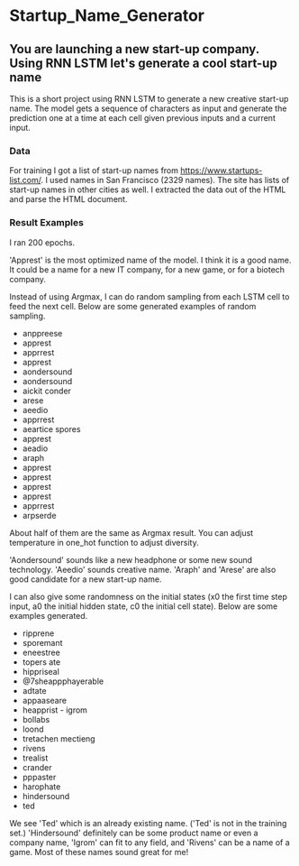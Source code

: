 # Startup_Name_Generator
## You are launching a new start-up company. Using RNN LSTM let's generate a cool start-up name

This is a short project using RNN LSTM to generate a new creative start-up name. The model gets a sequence of characters as input and generate the prediction one at a time at each cell given previous inputs and a current input.

### Data
For training I got a list of start-up names from https://www.startups-list.com/. I used names in San Francisco (2329 names). The site has lists of start-up names in other cities as well. I extracted the data out of the HTML and parse the HTML document.

### Result Examples
I ran 200 epochs.

'Apprest' is the most optimized name of the model. I think it is a good name. It could be a name for a new IT company, for a new game, or for a biotech company.

Instead of using Argmax, I can do random sampling from each LSTM cell to feed the next cell. Below are some generated examples of random sampling.

- anppreese
- apprest
- apprrest
- apprest
- aondersound
- aondersound
- aickit conder
- arese
- aeedio
- apprrest
- aeartice spores
- apprest
- aeadio
- araph
- apprest
- apprest
- apprest
- apprest
- apprrest
- arpserde

About half of them are the same as Argmax result. You can adjust temperature in one_hot function to adjust diversity.

'Aondersound' sounds like a new headphone or some new sound technology. 'Aeedio' sounds creative name. 'Araph' and 'Arese' are also good candidate for a new start-up name.

I can also give some randomness on the initial states (x0 the first time step input, a0 the initial hidden state, c0 the initial cell state). Below are some examples generated.

- ripprene
- sporemant
- eneestree
- topers ate
- hippriseal
- @7sheappphayerable
- adtate
- appaaseare
- heapprist
️- igrom
- bollabs
- loond 
- tretachen mectieng
- rivens
- trealist
- crander
- pppaster
- harophate
- hindersound
- ted

We see 'Ted' which is an already existing name. ('Ted' is not in the training set.) 'Hindersound' definitely can be some product name or even a company name, 'Igrom' can fit to any field, and 'Rivens' can be a name of a game. Most of these names sound great for me!
